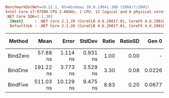 ``` ini

BenchmarkDotNet=v0.12.1, OS=Windows 10.0.19041.388 (2004/?/20H1)
Intel Core i7-9750H CPU 2.60GHz, 1 CPU, 12 logical and 6 physical cores
.NET Core SDK=3.1.302
  [Host]     : .NET Core 2.1.20 (CoreCLR 4.6.29017.01, CoreFX 4.6.29018.12), X64 RyuJIT
  DefaultJob : .NET Core 2.1.20 (CoreCLR 4.6.29017.01, CoreFX 4.6.29018.12), X64 RyuJIT


```
|   Method |      Mean |     Error |   StdDev | Ratio | RatioSD |  Gen 0 | Gen 1 | Gen 2 | Allocated |
|--------- |----------:|----------:|---------:|------:|--------:|-------:|------:|------:|----------:|
| BindZero |  57.88 ns |  1.114 ns | 0.931 ns |  1.00 |    0.00 |      - |     - |     - |         - |
|  BindOne | 191.22 ns |  3.773 ns | 3.529 ns |  3.30 |    0.08 | 0.0226 |     - |     - |     144 B |
| BindFive | 511.03 ns | 10.129 ns | 9.475 ns |  8.83 |    0.20 | 0.0677 |     - |     - |     432 B |
